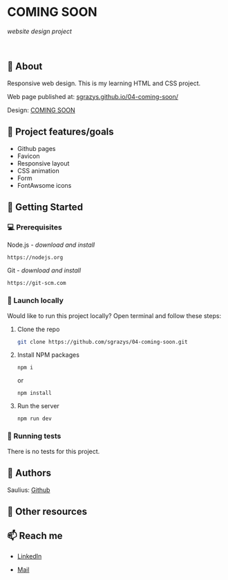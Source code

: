 # COMING SOON

_website design project_

<br>

## 🌟 About

Responsive web design. This is my learning HTML and CSS project. 

Web page published at: [sgrazys.github.io/04-coming-soon/](sgrazys.github.io/04-coming-soon/)

Design: [COMING SOON](./img/design.png)

## 🎯 Project features/goals

- Github pages
- Favicon
- Responsive layout
- CSS animation
- Form
- FontAwsome icons

## 🧰 Getting Started

### 💻 Prerequisites

Node.js - _download and install_

```
https://nodejs.org
```

Git - _download and install_

```
https://git-scm.com
```

### 🚀 Launch locally

Would like to run this project locally? Open terminal and follow these steps:

1. Clone the repo
    ```sh
    git clone https://github.com/sgrazys/04-coming-soon.git
    ```
2. Install NPM packages
    ```
    npm i
    ```
    or
    ```
    npm install
    ```
3. Run the server
    ```
    npm run dev
    ```

### 🧪 Running tests

There is no tests for this project.

## 🥸 Authors

Saulius: [Github](https://github.com/sgrazys)

## 🔗 Other resources


## 📫 Reach me
- [LinkedIn](https://www.linkedin.com/in/saulius-grazys/)

- [Mail](mailto:s.grazys@gmail.com)
